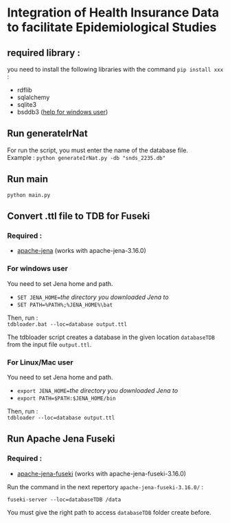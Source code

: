# Integration of Health Insurance Data to facilitate Epidemiological Studies

## required library :
you need to install the following libraries with the command `pip install xxx` :
* rdflib
* sqlalchemy
* sqlite3
* bsddb3 ([help for windows user](https://stackoverflow.com/questions/33714698/installing-bsddb3-6-1-1-in-windows-filenotfounderror-db-include-db-h))

## Run generateIrNat
For run the script, you must enter the name of the database file.  
Example : `python generateIrNat.py -db "snds_2235.db"`

## Run main
`python main.py`

## Convert .ttl file to TDB for Fuseki

### Required : 
* [apache-jena](https://jena.apache.org/download/index.cgi) (works with apache-jena-3.16.0)

### For windows user
You need to set Jena home and path.
* `SET JENA_HOME=`*the directory you downloaded Jena to*
* `SET PATH=%PATH%;%JENA_HOME%\bat`

Then, run :  
`tdbloader.bat --loc=database output.ttl`

The tdbloader script creates a database in the given location `databaseTDB` from the input file `output.ttl`.

### For Linux/Mac user
You need to set Jena home and path.
* `export JENA_HOME=`*the directory you downloaded Jena to*
* `export PATH=$PATH:$JENA_HOME/bin`

Then, run :  
`tdbloader --loc=database output.ttl`

## Run Apache Jena Fuseki

### Required : 
* [apache-jena-fuseki](https://jena.apache.org/download/index.cgi) (works with apache-jena-fuseki-3.16.0)

Run the command in the next repertory `apache-jena-fuseki-3.16.0/` :

`fuseki-server --loc=databaseTDB /data`

You must give the right path to access `databaseTDB` folder create before.
